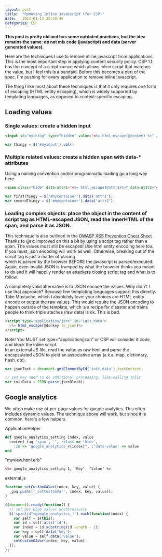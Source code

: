 ```yaml
---
layout: post
title:  "Removing Inline Javascript (for CSP)"
date:   2013-01-13 20:40:49
categories: CSP
---
```


**This post is pretty old and has some outdated practices, but the idea remains the same: do not mix code (javascript) and data (server generated values).**

Here are the techniques I use to remove inline javascript from applications. This is the most important step in applying content security policy. CSP 1.1 has the concept of a script-nonce which allows inline script that matches the value, but I feel this is a bandaid. Before this becomes a part of the spec, I'm pushing for every application to remove inline javascript.  

The thing I like most about these techniques is that it only requires one form of escaping (HTML entity escaping), which is widely supported by templating languages, as opposed to context-specific escaping.  

## Loading values

### Single values: create a hidden input

```html
<input id="mything" type="hidden" value="<%= html_escape(@donkey) %>" />
```

```js
var thingy = $('#myinput').val()
```

### Multiple related values: create a hidden span with data-* attributes

<div>Using a naming convention and/or programmatic loading go a long way here. </div>

```html
<span class="hide" data-attr1="<%= html_escape(@attr1)%>" data-attr2="<%= html_escape(@attr2)%>" id="mycontainer"></span>
```

```js
var firstThingy = $('#mycontainer').data('attr1');
var secondThingy = $('#mycontainer').data('attr2');
```

### Loading complex objects: place the object in the content of script tag as HTML-escaped JSON, read the innerHTML of the span, and parse it as JSON.

This technique is also outlined in the [OWASP XSS Prevention Cheat Sheet](https://www.owasp.org/index.php/XSS_%28Cross_Site_Scripting%29_Prevention_Cheat_Sheet#RULE_.233.1_-_HTML_escape_JSON_values_in_an_HTML_context_and_read_the_data_with_JSON.parse) Thanks to @rx: improved on this a bit by using a script tag rather than a span. The values must still be escaped! Use html entity encoding here too. If you must, json encoding will work as well. Otherwise, breaking out of the script tag is just a matter of placing  
which is parsed by the browser BEFORE the javascript is parsed/executed. Again, even invalid JSON is trumped by what the browser thinks you meant to do and it will happily render an attackers closing script tag and what is to follow.  

A completely valid alternative is to JSON encode the values. Why didn't I use that approach? Because few templating languages support this directly. Take Mustache, which I absolutely love: your choices are HTML entity encode or output the raw values. This would require the JSON encoding to happen outside of the template, which is a recipe for disaster and trains people to think triple staches (raw data) is ok. This is bad.

```html
<script type="application/json" id="init_data">
  <%= html_escape(@donkey.to_json)%>
</script>
```

Note! You MUST set type="application/json" or CSP will consider it code, and block the inline script.  
In an external JS file, read the value as raw html and parse the encapsulated JSON to yield an associative array (a.k.a. map, dictionary, hash, etc).

```js
var jsonText = document.getElementById('init_data').textContent;  

// you may need to do additional processing, like calling split
var initData = JSON.parse(jsonBlock);
```

## Google analytics

We often make use of per-page values for google analytics. This often includes dynamic values. The technique above will work, but since it is common, here's a few helpers.  

ApplicationHelper  

```ruby
def google_analytics_setting index, value
  content_tag 'span', '', :class => 'hide',
    :id => "google_analytics_#{index}", :'data-value' => value
end

```

"myview.html.erb"  

```html
<%= google_analytics_setting 1, 'Key', 'Value' %>
```

external.js  

```js
function setCustomGAVar(index, key, value) {
  _gaq.push(['_setCustomVar', index, key, value]);
}

$(document).ready(function() {
  // set per-page values unobtrusively
  $('span[id^=google_analytics_]').each(function(index) {
    var self = $(this);
    var id = self.attr('id');
    var index = id.substring(id.length - 1);
    var key = self.data('key');
    var value = self.data('value');
    setCustomGAVar(index, key, value);
  });
};
```
